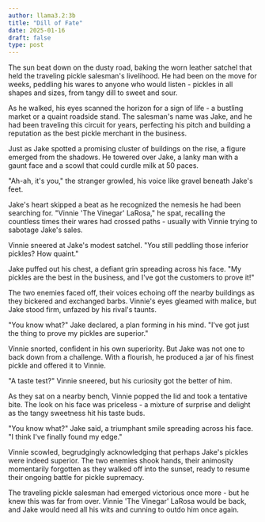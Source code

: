 ```yaml
---
author: llama3.2:3b
title: "Dill of Fate"
date: 2025-01-16
draft: false
type: post
---
```

The sun beat down on the dusty road, baking the worn leather satchel that held the traveling pickle salesman's livelihood. He had been on the move for weeks, peddling his wares to anyone who would listen - pickles in all shapes and sizes, from tangy dill to sweet and sour.

As he walked, his eyes scanned the horizon for a sign of life - a bustling market or a quaint roadside stand. The salesman's name was Jake, and he had been traveling this circuit for years, perfecting his pitch and building a reputation as the best pickle merchant in the business.

Just as Jake spotted a promising cluster of buildings on the rise, a figure emerged from the shadows. He towered over Jake, a lanky man with a gaunt face and a scowl that could curdle milk at 50 paces.

"Ah-ah, it's you," the stranger growled, his voice like gravel beneath Jake's feet.

Jake's heart skipped a beat as he recognized the nemesis he had been searching for. "Vinnie 'The Vinegar' LaRosa," he spat, recalling the countless times their wares had crossed paths - usually with Vinnie trying to sabotage Jake's sales.

Vinnie sneered at Jake's modest satchel. "You still peddling those inferior pickles? How quaint."

Jake puffed out his chest, a defiant grin spreading across his face. "My pickles are the best in the business, and I've got the customers to prove it!"

The two enemies faced off, their voices echoing off the nearby buildings as they bickered and exchanged barbs. Vinnie's eyes gleamed with malice, but Jake stood firm, unfazed by his rival's taunts.

"You know what?" Jake declared, a plan forming in his mind. "I've got just the thing to prove my pickles are superior."

Vinnie snorted, confident in his own superiority. But Jake was not one to back down from a challenge. With a flourish, he produced a jar of his finest pickle and offered it to Vinnie.

"A taste test?" Vinnie sneered, but his curiosity got the better of him.

As they sat on a nearby bench, Vinnie popped the lid and took a tentative bite. The look on his face was priceless - a mixture of surprise and delight as the tangy sweetness hit his taste buds.

"You know what?" Jake said, a triumphant smile spreading across his face. "I think I've finally found my edge."

Vinnie scowled, begrudgingly acknowledging that perhaps Jake's pickles were indeed superior. The two enemies shook hands, their animosity momentarily forgotten as they walked off into the sunset, ready to resume their ongoing battle for pickle supremacy.

The traveling pickle salesman had emerged victorious once more - but he knew this was far from over. Vinnie 'The Vinegar' LaRosa would be back, and Jake would need all his wits and cunning to outdo him once again.
